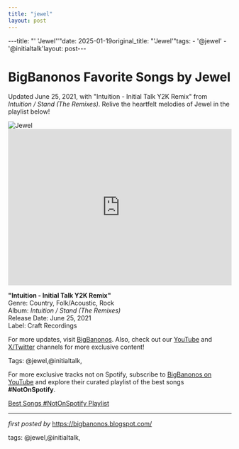 ```yaml
---
title: "jewel"
layout: post
---
```

---title: "' 'Jewel''"date: 2025-01-19original_title: "'Jewel'"tags:  - '@jewel'  - '@initialtalk'layout: post---<!-- Title of the Post --><h1 >BigBanonos Favorite Songs by Jewel</h1> <!-- Introductory Text --><p >Updated June 25, 2021, with "Intuition - Initial Talk Y2K Remix" from <em>Intuition / Stand (The Remixes)</em>. Relive the heartfelt melodies of Jewel in the playlist below!</p> <!-- Featured Image --><div > <img src="https://i.scdn.co/image/ab67616d0000b273582b5f07595d175732669708" alt="Jewel" /></div> <!-- Spotify Embed --><div > <iframe src="https://open.spotify.com/embed/playlist/7gGWEJV1Ynsk1IVPiYbpqp?utm_source=generator" width="100%" height="352" frameborder="0" allowfullscreen="" allow="autoplay; clipboard-write; encrypted-media; fullscreen; picture-in-picture" loading="lazy"></iframe></div> <!-- Song Information --><div > <p><strong>"Intuition - Initial Talk Y2K Remix"</strong><br> Genre: Country, Folk/Acoustic, Rock<br> Album: <em>Intuition / Stand (The Remixes)</em><br> Release Date: June 25, 2021<br> Label: Craft Recordings</p></div> <!-- Footer Links --><div > <p>For more updates, visit <a href="https://bigbanonos.blogspot.com/" target="_blank">BigBanonos</a>. Also, check out our <a href="https://www.youtube.com/@BigBanonos" target="_blank">YouTube</a> and <a href="https://x.com/bigbanonos" target="_blank">X/Twitter</a> channels for more exclusive content!</p></div> <!-- Tags --><p >Tags: @jewel,@initialtalk,</p><!--Subscribe and Playlist Links--><div>    <p>For more exclusive tracks not on Spotify, subscribe to <a href="https://www.youtube.com/@BigBanonos" target="_blank">BigBanonos on YouTube</a> and explore their curated playlist of the best songs <strong>#NotOnSpotify</strong>.</p>    <p><a href="https://www.youtube.com/playlist?list=PLtuNtuTatqI0kFahUCbtbfenC_ET5O_tr" target="_blank">Best Songs #NotOnSpotify Playlist<br /></a></p></div><hr /><p><em>first posted by</em> <a href="https://bigbanonos.blogspot.com/" rel="noopener" target="_new">https://bigbanonos.blogspot.com/</a></p><p>tags: @jewel,@initialtalk,</p>